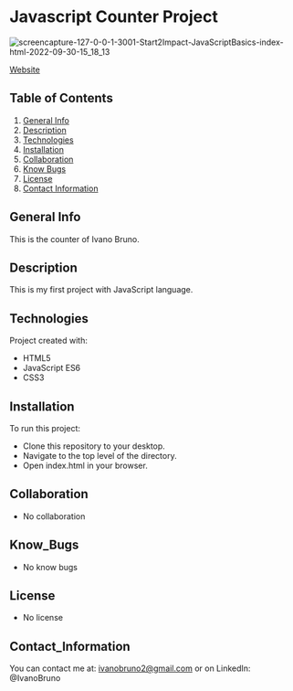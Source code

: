 # Javascript Counter Project
![screencapture-127-0-0-1-3001-Start2Impact-JavaScriptBasics-index-html-2022-09-30-15_18_13](https://user-images.githubusercontent.com/107309358/193289372-57986f48-6b3d-4ba8-9044-e59276458224.png)

<a href="https://javascript-counter-project-ivanobruno.netlify.app/">Website</a>

## Table of Contents
1. [General Info](#general-info)
2. [Description](#description)
3. [Technologies](#technologies)
4. [Installation](#installation)
5. [Collaboration](#collaboration)
6. [Know Bugs](#know_bugs)
7. [License](#license)
8. [Contact Information](#contact_information)

## General Info
This is the counter of Ivano Bruno.

## Description
This is my first project with JavaScript language.

## Technologies
Project created with:
* HTML5
*  JavaScript ES6
* CSS3

## Installation
To run this project:
* Clone this repository to your desktop.
* Navigate to the top level of the directory.
* Open index.html in your browser.

## Collaboration
* No collaboration

## Know_Bugs
* No know bugs

## License
* No license

## Contact_Information
You can contact me at: ivanobruno2@gmail.com or on LinkedIn: @IvanoBruno

